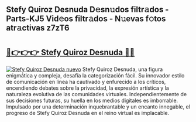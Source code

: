 ## Stefy Quiroz Desnuda D𝚎sn𝚞dos filtr𝚊dos - Parts-KJ5 Vid𝚎os filtr𝚊dos - N𝚞evas f𝚘tos atr𝚊ctivas z7zT6

# <h2><a href="http://mbcgy44.tromn.icu/?c=Stefy+Quiroz+Desnuda">🔗👉👉👉 Stefy Quiroz Desnuda 🔗🔗</a></h2>

[![Stefy Quiroz Desnuda nuevo](https://i.imgur.com/pEAQMta.gif)](http://mbcgy44.tromn.icu/?c=Stefy+Quiroz+Desnuda)
Stefy Quiroz Desnuda, una figura enigmática y compleja, desafía la categorización fácil. Su innovador estilo de comunicación en línea ha cautivado y enfurecido a los críticos, encendiendo debates sobre la privacidad, la expresión artística y la naturaleza evolutiva de las comunidades virtuales. Independientemente de sus decisiones futuras, su huella en los medios digitales es imborrable. Impulsado por una determinación inquebrantable y un encanto innegable, el progreso de Stefy Quiroz Desnuda en el reino virtual es implacable.
